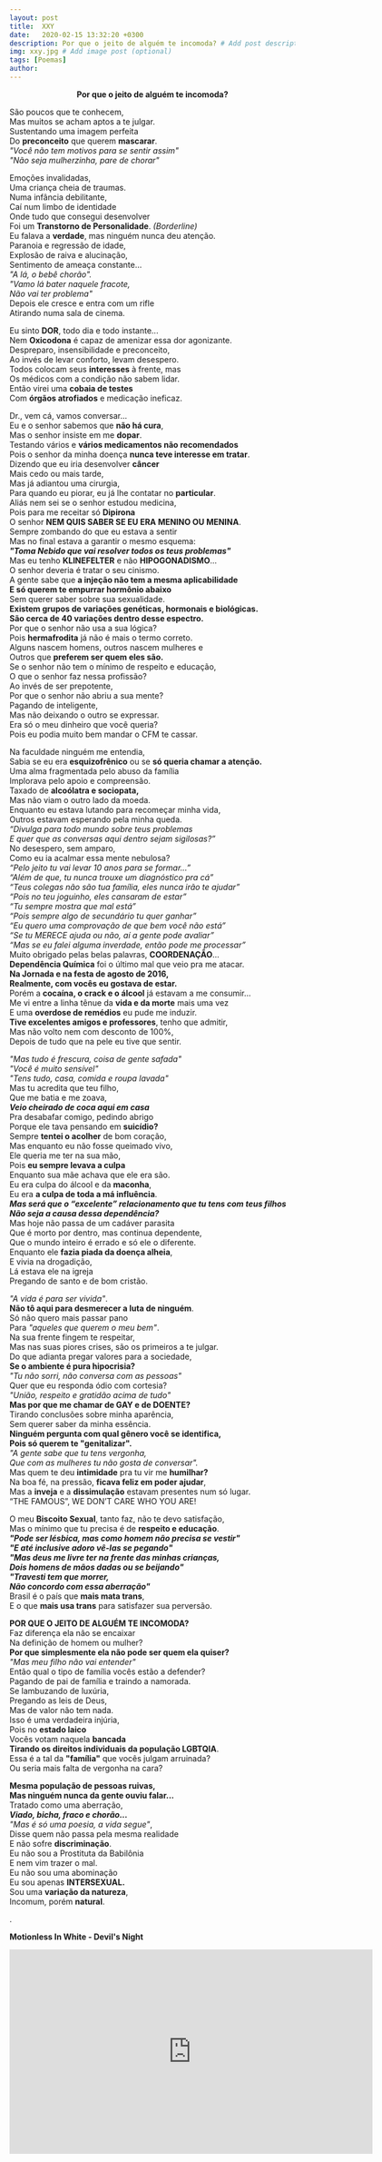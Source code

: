 ```yaml
---
layout: post
title:  XXY
date:   2020-02-15 13:32:20 +0300
description: Por que o jeito de alguém te incomoda? # Add post description (optional)
img: xxy.jpg # Add image post (optional)
tags: [Poemas]
author:
---
```

<center><strong>Por que o jeito de alguém te incomoda?</strong></center> 

<p>São poucos que te conhecem,<br>
Mas muitos se acham aptos a te julgar.<br>
Sustentando uma imagem perfeita<br>
Do <strong>preconceito</strong> que querem <strong>mascarar</strong>.<br>
  <i>"Você não tem motivos para se sentir assim"</i><br>
  <i>"Não seja mulherzinha, pare de chorar"</i></p>

<p>Emoções invalidadas,<br>
Uma criança cheia de traumas.<br>
Numa infância debilitante,<br>
Caí num limbo de identidade<br>
Onde tudo que consegui desenvolver<br>
  Foi um <strong>Transtorno de Personalidade</strong>. <i>(Borderline)</i><br>
  Eu falava a <strong>verdade</strong>, mas ninguém nunca deu atenção.<br>
Paranoia e regressão de idade,<br>
Explosão de raiva e alucinação,<br>
Sentimento de ameaça constante...<br>
<i>"A lá, o bebê chorão".<br>
"Vamo lá bater naquele fracote,<br>
  Não vai ter problema"</i><br>
Depois ele cresce e entra com um rifle<br>
Atirando numa sala de cinema.</p>

<p>Eu sinto <strong>DOR</strong>, todo dia e todo instante...<br>
  Nem <strong>Oxicodona</strong> é capaz de amenizar essa dor agonizante.<br>
Despreparo, insensibilidade e preconceito,<br>
Ao invés de levar conforto, levam desespero.<br>
  Todos colocam seus <strong>interesses</strong> à frente, mas<br>
Os médicos com a condição não sabem lidar.<br>
  Então virei uma <strong>cobaia de testes</strong><br>
  Com <strong>órgãos atrofiados</strong> e medicação ineficaz.</p>

<p>Dr., vem cá, vamos conversar...<br>
  Eu e o senhor sabemos que <strong>não há cura</strong>,<br>
  Mas o senhor insiste em me <strong>dopar</strong>.<br>
  Testando vários e <strong>vários medicamentos não recomendados</strong><br>
  Pois o senhor da minha doença <strong>nunca teve interesse em tratar</strong>.<br>
  Dizendo que eu iria desenvolver <strong>câncer</strong><br>
Mais cedo ou mais tarde,<br>
Mas já adiantou uma cirurgia,<br>
  Para quando eu piorar, eu já lhe contatar no <strong>particular</strong>.<br>
Aliás nem sei se o senhor estudou medicina,<br>
  Pois para me receitar só <strong>Dipirona</strong><br>
  O senhor <strong>NEM QUIS SABER SE EU ERA MENINO OU MENINA</strong>.<br>
Sempre zombando do que eu estava a sentir<br>
Mas no final estava a garantir o mesmo esquema:<br>
  <i><strong>"Toma Nebido que vai resolver todos os teus problemas"</strong></i><br>
  Mas eu tenho <strong>KLINEFELTER</strong> e não <strong>HIPOGONADISMO</strong>...<br>
O senhor deveria é tratar o seu cinismo.<br>
  A gente sabe que <strong>a injeção não tem a mesma aplicabilidade<br>
  E só querem te empurrar hormônio abaixo</strong><br>
Sem querer saber sobre sua sexualidade.<br>
<strong>Existem grupos de variações genéticas, hormonais e biológicas.<br>
  São cerca de 40 variações dentro desse espectro.</strong><br>
Por que o senhor não usa a sua lógica?<br>
  Pois <strong>hermafrodita</strong> já não é mais o termo correto.<br>
Alguns nascem homens, outros nascem mulheres e<br>
  Outros que <strong>preferem ser quem eles são.</strong><br>
Se o senhor não tem o mínimo de respeito e educação,<br>
O que o senhor faz nessa profissão?<br>
Ao invés de ser prepotente,<br>
Por que o senhor não abriu a sua mente?<br>
Pagando de inteligente,<br>
Mas não deixando o outro se expressar.<br>
Era só o meu dinheiro que você queria?<br>
Pois eu podia muito bem mandar o CFM te cassar.</p>

<p>Na faculdade ninguém me entendia,<br>
  Sabia se eu era <strong>esquizofrênico</strong> ou se <strong>só queria chamar a atenção.</strong><br>
Uma alma fragmentada pelo abuso da família<br>
Implorava pelo apoio e compreensão.<br>
  Taxado de <strong>alcoólatra e sociopata,</strong><br>
Mas não viam o outro lado da moeda.<br>
Enquanto eu estava lutando para recomeçar minha vida,<br>
Outros estavam esperando pela minha queda.<br>
<i>“Divulga para todo mundo sobre teus problemas<br>
  E quer que as conversas aqui dentro sejam sigilosas?”</i><br>
No desespero, sem amparo,<br>
Como eu ia acalmar essa mente nebulosa?<br>
<i>“Pelo jeito tu vai levar 10 anos para se formar...”<br>
“Além de que, tu nunca trouxe um diagnóstico pra cá”<br>
“Teus colegas não são tua família, eles nunca irão te ajudar”<br>
“Pois no teu joguinho, eles cansaram de estar”<br>
“Tu sempre mostra que mal está”<br>
“Pois sempre algo de secundário tu quer ganhar”<br>
“Eu quero uma comprovação de que bem você não está”<br>
“Se tu MERECE ajuda ou não, aí a gente pode avaliar”<br>
  “Mas se eu falei alguma inverdade, então pode me processar”</i><br>
  Muito obrigado pelas belas palavras, <strong>COORDENAÇÃO</strong>...<br>
  <strong>Dependência Química</strong> foi o último mal que veio pra me atacar.<br>
<strong>Na Jornada e na festa de agosto de 2016,<br>
  Realmente, com vocês eu gostava de estar.</strong><br>
  Porém a <strong>cocaína, o crack e o álcool</strong> já estavam a me consumir...<br>
  Me vi entre a linha tênue da <strong>vida e da morte</strong> mais uma vez<br>
  E uma <strong>overdose de remédios</strong> eu pude me induzir.<br>
<strong>Tive excelentes amigos e professores</strong>, tenho que admitir,<br>
Mas não volto nem com desconto de 100%,<br>
Depois de tudo que na pele eu tive que sentir.</p>

<p><i>"Mas tudo é frescura, coisa de gente safada"<br>
"Você é muito sensível"<br>
  "Tens tudo, casa, comida e roupa lavada"</i><br>
Mas tu acredita que teu filho,<br>
Que me batia e me zoava,<br>
  <i><strong>Veio cheirado de coca aqui em casa</strong></i><br>
Pra desabafar comigo, pedindo abrigo<br>
  Porque ele tava pensando em <strong>suicídio?</strong><br>
  Sempre <strong>tentei o acolher</strong> de bom coração,<br>
Mas enquanto eu não fosse queimado vivo,<br>
Ele queria me ter na sua mão,<br>
  Pois <strong>eu sempre levava a culpa</strong><br>
Enquanto sua mãe achava que ele era são.<br>
  Eu era culpa do álcool e da <strong>maconha</strong>,<br>
  Eu era <strong>a culpa de toda a má influência</strong>.<br>
<i><strong>Mas será que o “excelente” relacionamento que tu tens com teus filhos<br>
  Não seja a causa dessa dependência?</strong></i><br>
Mas hoje não passa de um cadáver parasita<br>
Que é morto por dentro, mas continua dependente,<br>
Que o mundo inteiro é errado e só ele o diferente.<br>
  Enquanto ele <strong>fazia piada da doença alheia</strong>,<br>
E vivia na drogadição,<br>
Lá estava ele na igreja<br>
Pregando de santo e de bom cristão.</p>

<p><i>"A vida é para ser vivida"</i>.<br>
  <strong>Não tô aqui para desmerecer a luta de ninguém</strong>.<br>
Só não quero mais passar pano<br>
  Para <i>"aqueles que querem o meu bem"</i>.<br>
Na sua frente fingem te respeitar,<br>
Mas nas suas piores crises, são os primeiros a te julgar.<br>
Do que adianta pregar valores para a sociedade,<br>
  <strong>Se o ambiente é pura hipocrisia?</strong><br>
  <i>"Tu não sorri, não conversa com as pessoas"</i><br>
Quer que eu responda ódio com cortesia?<br>
  <i>"União, respeito e gratidão acima de tudo"</i><br>
  <strong>Mas por que me chamar de GAY e de DOENTE?</strong><br>
Tirando conclusões sobre minha aparência,<br>
Sem querer saber da minha essência.<br>
<strong>Ninguém pergunta com qual gênero você se identifica,<br>
  Pois só querem te "genitalizar".</strong><br>
<i>"A gente sabe que tu tens vergonha,<br>
Que com as mulheres tu não gosta de conversar".</i><br>
  Mas quem te deu <strong>intimidade</strong> pra tu vir me <strong>humilhar?</strong><br>
  Na boa fé, na pressão, <strong>ficava feliz em poder ajudar</strong>,<br>
  Mas a <strong>inveja</strong> e a <strong>dissimulação</strong> estavam presentes num só lugar.<br>
“THE FAMOUS”, WE DON’T CARE WHO YOU ARE!</p>

<p>O meu <strong>Biscoito Sexual</strong>, tanto faz, não te devo satisfação,<br>
  Mas o mínimo que tu precisa é de <strong>respeito e educação</strong>.<br>
<i><strong>"Pode ser lésbica, mas como homem não precisa se vestir"<br>
"E até inclusive adoro vê-las se pegando"<br>
"Mas deus me livre ter na frente das minhas crianças,<br>
  Dois homens de mãos dadas ou se beijando"<br>
"Travesti tem que morrer,<br>
Não concordo com essa aberração"</strong></i><br>
  Brasil é o país que <strong>mais mata trans</strong>,<br>
  E o que <strong>mais usa trans</strong> para satisfazer sua perversão.</p>

<p><strong>POR QUE O JEITO DE ALGUÉM TE INCOMODA?</strong><br>
Faz diferença ela não se encaixar<br>
Na definição de homem ou mulher?<br>
  <strong>Por que simplesmente ela não pode ser quem ela quiser?</strong><br>
  <i>"Mas meu filho não vai entender"</i><br>
Então qual o tipo de família vocês estão a defender?<br>
Pagando de pai de família e traindo a namorada.<br>
Se lambuzando de luxúria,<br>
Pregando as leis de Deus,<br>
Mas de valor não tem nada.<br>
Isso é uma verdadeira injúria,<br>
  Pois no <strong>estado laico</strong><br>
  Vocês votam naquela <strong>bancada</strong><br>
  <strong>Tirando os direitos individuais da população LGBTQIA</strong>.<br>
Essa é a tal da <strong>"família"</strong> que vocês julgam arruinada?<br>
Ou seria mais falta de vergonha na cara?</p>

<p><strong>Mesma população de pessoas ruivas,<br>
  Mas ninguém nunca da gente ouviu falar...</strong><br>
Tratado como uma aberração,<br>
  <i><strong>Viado, bicha, fraco e chorão...</strong></i><br>
  <i>"Mas é só uma poesia, a vida segue"</i>,<br>
Disse quem não passa pela mesma realidade<br>
E não sofre <strong>discriminação</strong>.<br>
Eu não sou a Prostituta da Babilônia<br>
E nem vim trazer o mal.<br>
Eu não sou uma abominação<br>
Eu sou apenas <strong>INTERSEXUAL.</strong><br>
Sou uma <strong>variação da natureza</strong>,<br>
Incomum, porém <strong>natural</strong>.</p>

.

<strong>Motionless In White - Devil's Night</strong>
<iframe src="https://www.youtube.com/embed/RXks5M56aTI" width="640" height="360" frameborder="0" allowfullscreen="">
  </iframe>
